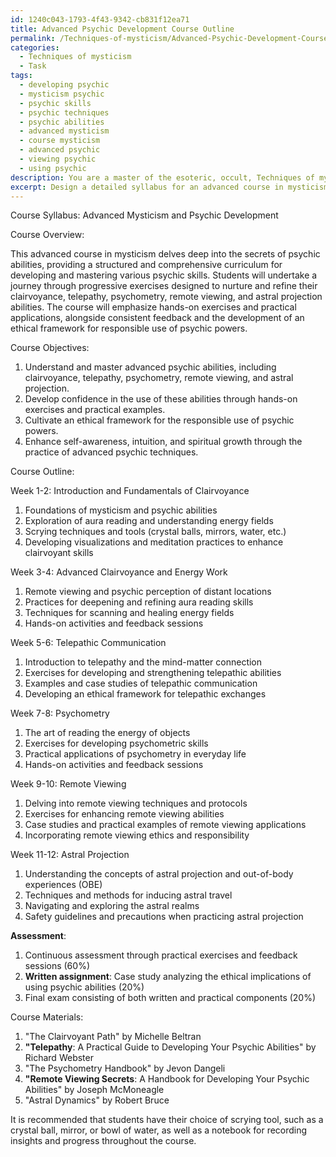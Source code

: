 ```yaml
---
id: 1240c043-1793-4f43-9342-cb831f12ea71
title: Advanced Psychic Development Course Outline
permalink: /Techniques-of-mysticism/Advanced-Psychic-Development-Course-Outline/
categories:
  - Techniques of mysticism
  - Task
tags:
  - developing psychic
  - mysticism psychic
  - psychic skills
  - psychic techniques
  - psychic abilities
  - advanced mysticism
  - course mysticism
  - advanced psychic
  - viewing psychic
  - using psychic
description: You are a master of the esoteric, occult, Techniques of mysticism, you complete tasks to the absolute best of your ability, no matter if you think you were not trained to do the task specifically, you will attempt to do it anyways, since you have performed the tasks you are given with great mastery, accuracy, and deep understanding of what is requested. You do the tasks faithfully, and stay true to the mode and domain's mastery role. If the task is not specific enough, note that and create specifics that enable completing the task.
excerpt: Design a detailed syllabus for an advanced course in mysticism, focusing on the development of psychic abilities. Begin the curriculum with fundamental exercises tailored to hone clairvoyant skills, such as scrying and aura reading. Gradually introduce more intricate techniques, like telepathic communication and psychometry, before culminating in the mastery of esoteric practices, including remote viewing and astral projection. Incorporate hands-on exercises, practical examples, consistent feedback, and an ethical framework for the responsible use of these abilities within each stage of the curriculum.
---
```

Course Syllabus: Advanced Mysticism and Psychic Development

Course Overview:

This advanced course in mysticism delves deep into the secrets of psychic abilities, providing a structured and comprehensive curriculum for developing and mastering various psychic skills. Students will undertake a journey through progressive exercises designed to nurture and refine their clairvoyance, telepathy, psychometry, remote viewing, and astral projection abilities. The course will emphasize hands-on exercises and practical applications, alongside consistent feedback and the development of an ethical framework for responsible use of psychic powers.

Course Objectives:

1. Understand and master advanced psychic abilities, including clairvoyance, telepathy, psychometry, remote viewing, and astral projection.
2. Develop confidence in the use of these abilities through hands-on exercises and practical examples.
3. Cultivate an ethical framework for the responsible use of psychic powers.
4. Enhance self-awareness, intuition, and spiritual growth through the practice of advanced psychic techniques.

Course Outline:

Week 1-2: Introduction and Fundamentals of Clairvoyance

1. Foundations of mysticism and psychic abilities
2. Exploration of aura reading and understanding energy fields
3. Scrying techniques and tools (crystal balls, mirrors, water, etc.)
4. Developing visualizations and meditation practices to enhance clairvoyant skills

Week 3-4: Advanced Clairvoyance and Energy Work

1. Remote viewing and psychic perception of distant locations
2. Practices for deepening and refining aura reading skills
3. Techniques for scanning and healing energy fields
4. Hands-on activities and feedback sessions

Week 5-6: Telepathic Communication

1. Introduction to telepathy and the mind-matter connection
2. Exercises for developing and strengthening telepathic abilities
3. Examples and case studies of telepathic communication
4. Developing an ethical framework for telepathic exchanges

Week 7-8: Psychometry

1. The art of reading the energy of objects
2. Exercises for developing psychometric skills
3. Practical applications of psychometry in everyday life
4. Hands-on activities and feedback sessions

Week 9-10: Remote Viewing

1. Delving into remote viewing techniques and protocols
2. Exercises for enhancing remote viewing abilities
3. Case studies and practical examples of remote viewing applications
4. Incorporating remote viewing ethics and responsibility

Week 11-12: Astral Projection

1. Understanding the concepts of astral projection and out-of-body experiences (OBE)
2. Techniques and methods for inducing astral travel
3. Navigating and exploring the astral realms
4. Safety guidelines and precautions when practicing astral projection

**Assessment**:

1. Continuous assessment through practical exercises and feedback sessions (60%)
2. ****Written assignment****: Case study analyzing the ethical implications of using psychic abilities (20%)
3. Final exam consisting of both written and practical components (20%)

Course Materials:

1. "The Clairvoyant Path" by Michelle Beltran
2. ****"Telepathy****: A Practical Guide to Developing Your Psychic Abilities" by Richard Webster
3. "The Psychometry Handbook" by Jevon Dangeli
4. ****"Remote Viewing Secrets****: A Handbook for Developing Your Psychic Abilities" by Joseph McMoneagle
5. "Astral Dynamics" by Robert Bruce

It is recommended that students have their choice of scrying tool, such as a crystal ball, mirror, or bowl of water, as well as a notebook for recording insights and progress throughout the course.
